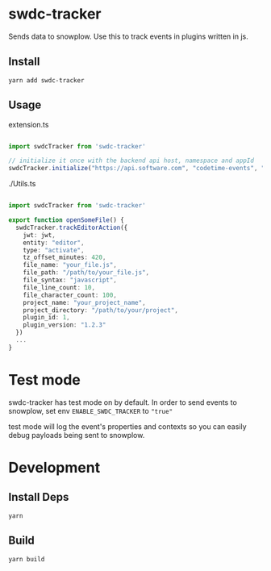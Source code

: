 # swdc-tracker

Sends data to snowplow. Use this to track events in plugins written in js.

## Install

```
yarn add swdc-tracker
```

## Usage

extension.ts
```ts

import swdcTracker from 'swdc-tracker'

// initialize it once with the backend api host, namespace and appId
swdcTracker.initialize("https://api.software.com", "codetime-events", "codetime-vscode")

```


./Utils.ts
```ts

import swdcTracker from 'swdc-tracker'

export function openSomeFile() {
  swdcTracker.trackEditorAction({
    jwt: jwt,
    entity: "editor",
    type: "activate",
    tz_offset_minutes: 420,
    file_name: "your_file.js",
    file_path: "/path/to/your_file.js",
    file_syntax: "javascript",
    file_line_count: 10,
    file_character_count: 100,
    project_name: "your_project_name",
    project_directory: "/path/to/your/project",
    plugin_id: 1,
    plugin_version: "1.2.3"
  })
  ...
}
```

# Test mode

swdc-tracker has test mode on by default. In order to send events to snowplow, set env `ENABLE_SWDC_TRACKER` to `"true"`

test mode will log the event's properties and contexts so you can easily debug payloads being sent to snowplow.

# Development

## Install Deps
```
yarn
```

## Build

```
yarn build
```